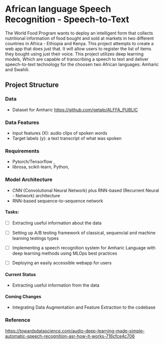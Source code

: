 # African language Speech Recognition - Speech-to-Text
The World Food Program wants to deploy an intelligent form that collects nutritional information of food bought and sold at markets in two different countries in Africa - Ethiopia and Kenya. This project attempts to create a web app that does just that. It will allow users to register the list of items they bought using just their voice. This project utilizes deep learning models, Which are capable of transcribing a speech to text and deliver speech-to-text technology for the choosen two African languages: Amharic and Swahili.



## Project Structure
### Data
- Dataset for Amharic https://github.com/getalp/ALFFA_PUBLIC

### Data Features
- Input features (X): audio clips of spoken words
- Target labels (y): a text transcript of what was spoken

### Requirements
- Pytorch/Tensorflow ,
- librosa, scikit-learn, Python,

### Model Architecture
- CNN (Convolutional Neural Network) plus RNN-based (Recurrent Neural - Network) architecture
- RNN-based sequence-to-sequence network


#### Tasks:
- [ ] Extracting useful information about the data
- [ ] Setting up A/B testing framework of classical, sequencial and machine learning testings types
- [ ] Implementing a speech recognition system for Amharic Language with deep learning methods using MLOps best practices
- [ ] Deploying an easily accessible webapp for users 



#### Current Status
* Extracting useful information from the data

#### Coming Changes
* Integrating Data Augmentation and Feature Extraction to the codebase 





### Reference
https://towardsdatascience.com/audio-deep-learning-made-simple-automatic-speech-recognition-asr-how-it-works-716cfce4c706
